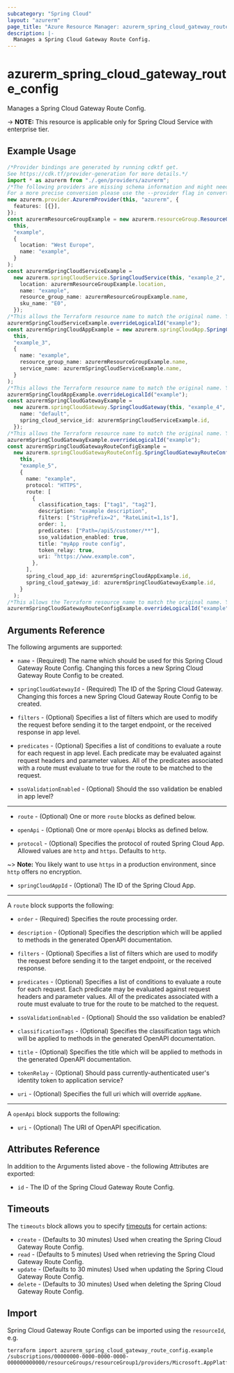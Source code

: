 ```yaml
---
subcategory: "Spring Cloud"
layout: "azurerm"
page_title: "Azure Resource Manager: azurerm_spring_cloud_gateway_route_config"
description: |-
  Manages a Spring Cloud Gateway Route Config.
---
```


# azurerm\_spring\_cloud\_gateway\_route\_config

Manages a Spring Cloud Gateway Route Config.

\-> **NOTE:** This resource is applicable only for Spring Cloud Service with enterprise tier.

## Example Usage

```typescript
/*Provider bindings are generated by running cdktf get.
See https://cdk.tf/provider-generation for more details.*/
import * as azurerm from "./.gen/providers/azurerm";
/*The following providers are missing schema information and might need manual adjustments to synthesize correctly: azurerm.
For a more precise conversion please use the --provider flag in convert.*/
new azurerm.provider.AzurermProvider(this, "azurerm", {
  features: [{}],
});
const azurermResourceGroupExample = new azurerm.resourceGroup.ResourceGroup(
  this,
  "example",
  {
    location: "West Europe",
    name: "example",
  }
);
const azurermSpringCloudServiceExample =
  new azurerm.springCloudService.SpringCloudService(this, "example_2", {
    location: azurermResourceGroupExample.location,
    name: "example",
    resource_group_name: azurermResourceGroupExample.name,
    sku_name: "E0",
  });
/*This allows the Terraform resource name to match the original name. You can remove the call if you don't need them to match.*/
azurermSpringCloudServiceExample.overrideLogicalId("example");
const azurermSpringCloudAppExample = new azurerm.springCloudApp.SpringCloudApp(
  this,
  "example_3",
  {
    name: "example",
    resource_group_name: azurermResourceGroupExample.name,
    service_name: azurermSpringCloudServiceExample.name,
  }
);
/*This allows the Terraform resource name to match the original name. You can remove the call if you don't need them to match.*/
azurermSpringCloudAppExample.overrideLogicalId("example");
const azurermSpringCloudGatewayExample =
  new azurerm.springCloudGateway.SpringCloudGateway(this, "example_4", {
    name: "default",
    spring_cloud_service_id: azurermSpringCloudServiceExample.id,
  });
/*This allows the Terraform resource name to match the original name. You can remove the call if you don't need them to match.*/
azurermSpringCloudGatewayExample.overrideLogicalId("example");
const azurermSpringCloudGatewayRouteConfigExample =
  new azurerm.springCloudGatewayRouteConfig.SpringCloudGatewayRouteConfig(
    this,
    "example_5",
    {
      name: "example",
      protocol: "HTTPS",
      route: [
        {
          classification_tags: ["tag1", "tag2"],
          description: "example description",
          filters: ["StripPrefix=2", "RateLimit=1,1s"],
          order: 1,
          predicates: ["Path=/api5/customer/**"],
          sso_validation_enabled: true,
          title: "myApp route config",
          token_relay: true,
          uri: "https://www.example.com",
        },
      ],
      spring_cloud_app_id: azurermSpringCloudAppExample.id,
      spring_cloud_gateway_id: azurermSpringCloudGatewayExample.id,
    }
  );
/*This allows the Terraform resource name to match the original name. You can remove the call if you don't need them to match.*/
azurermSpringCloudGatewayRouteConfigExample.overrideLogicalId("example");

```

## Arguments Reference

The following arguments are supported:

*   `name` - (Required) The name which should be used for this Spring Cloud Gateway Route Config. Changing this forces a new Spring Cloud Gateway Route Config to be created.

*   `springCloudGatewayId` - (Required) The ID of the Spring Cloud Gateway. Changing this forces a new Spring Cloud Gateway Route Config to be created.

*   `filters` - (Optional) Specifies a list of filters which are used to modify the request before sending it to the target endpoint, or the received response in app level.

*   `predicates` - (Optional) Specifies a list of conditions to evaluate a route for each request in app level. Each predicate may be evaluated against request headers and parameter values. All of the predicates associated with a route must evaluate to true for the route to be matched to the request.

*   `ssoValidationEnabled` - (Optional) Should the sso validation be enabled in app level?

***

*   `route` - (Optional) One or more `route` blocks as defined below.

*   `openApi` - (Optional) One or more `openApi` blocks as defined below.

*   `protocol` - (Optional) Specifies the protocol of routed Spring Cloud App. Allowed values are `http` and `https`. Defaults to `http`.

\~> **Note:** You likely want to use `https` in a production environment, since `http` offers no encryption.

* `springCloudAppId` - (Optional) The ID of the Spring Cloud App.

***

A `route` block supports the following:

*   `order` - (Required) Specifies the route processing order.

*   `description` - (Optional) Specifies the description which will be applied to methods in the generated OpenAPI documentation.

*   `filters` - (Optional) Specifies a list of filters which are used to modify the request before sending it to the target endpoint, or the received response.

*   `predicates` - (Optional) Specifies a list of conditions to evaluate a route for each request. Each predicate may be evaluated against request headers and parameter values. All of the predicates associated with a route must evaluate to true for the route to be matched to the request.

*   `ssoValidationEnabled` - (Optional) Should the sso validation be enabled?

*   `classificationTags` - (Optional) Specifies the classification tags which will be applied to methods in the generated OpenAPI documentation.

*   `title` - (Optional) Specifies the title which will be applied to methods in the generated OpenAPI documentation.

*   `tokenRelay` - (Optional) Should pass currently-authenticated user's identity token to application service?

*   `uri` - (Optional) Specifies the full uri which will override `appName`.

***

A `openApi` block supports the following:

* `uri` - (Optional) The URI of OpenAPI specification.

## Attributes Reference

In addition to the Arguments listed above - the following Attributes are exported:

* `id` - The ID of the Spring Cloud Gateway Route Config.

## Timeouts

The `timeouts` block allows you to specify [timeouts](https://www.terraform.io/language/resources/syntax#operation-timeouts) for certain actions:

* `create` - (Defaults to 30 minutes) Used when creating the Spring Cloud Gateway Route Config.
* `read` - (Defaults to 5 minutes) Used when retrieving the Spring Cloud Gateway Route Config.
* `update` - (Defaults to 30 minutes) Used when updating the Spring Cloud Gateway Route Config.
* `delete` - (Defaults to 30 minutes) Used when deleting the Spring Cloud Gateway Route Config.

## Import

Spring Cloud Gateway Route Configs can be imported using the `resourceId`, e.g.

```shell
terraform import azurerm_spring_cloud_gateway_route_config.example /subscriptions/00000000-0000-0000-0000-000000000000/resourceGroups/resourceGroup1/providers/Microsoft.AppPlatform/spring/service1/gateways/gateway1/routeConfigs/routeConfig1
```
